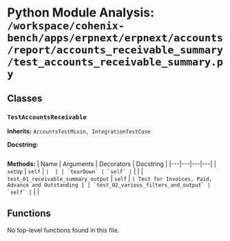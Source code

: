 # Python Module Analysis: `/workspace/cohenix-bench/apps/erpnext/erpnext/accounts/report/accounts_receivable_summary/test_accounts_receivable_summary.py`

## Classes

### `TestAccountsReceivable`
**Inherits:** `AccountsTestMixin, IntegrationTestCase`


**Docstring:**
```

```

**Methods:**
| Name | Arguments | Decorators | Docstring |
|---|---|---|---|
| `setUp` | `self` | `` |  |
| `tearDown` | `self` | `` |  |
| `test_01_receivable_summary_output` | `self` | `` | Test for Invoices, Paid, Advance and Outstanding |
| `test_02_various_filters_and_output` | `self` | `` |  |





## Functions

No top-level functions found in this file.
